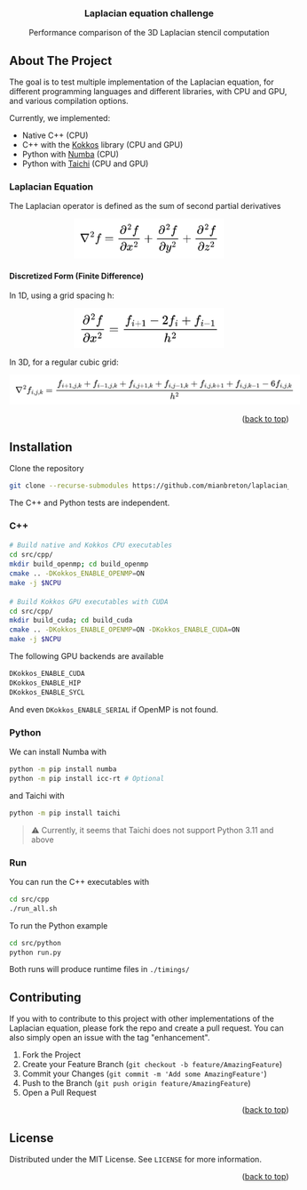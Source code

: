 <a id="top"></a>

<h3 align="center">Laplacian equation challenge</h3>

  <p align="center">
    Performance comparison of the 3D Laplacian stencil computation
  </p>
</div>


<!-- ABOUT THE PROJECT -->

## About The Project

The goal is to test multiple implementation of the Laplacian equation, for different programming languages and different libraries, with CPU and GPU, and various compilation options. 

Currently, we implemented:
- Native C++ (CPU)
- C++ with the [Kokkos](https://github.com/kokkos/kokkos) library (CPU and GPU) 
- Python with [Numba](https://github.com/numba/numba) (CPU)
- Python with [Taichi](https://github.com/taichi-dev/taichi) (CPU and GPU)

### Laplacian Equation

The Laplacian operator is defined as the sum of second partial derivatives

<p align="center">
<img src="img/laplacian_theory.png" alt="Laplacian equation" width="250" style="background:white; padding:10px;"/>
</p>


#### Discretized Form (Finite Difference) 

In 1D, using a grid spacing h: 

<p align="center">
<img src="img/laplacian_discrete_1d.png" alt="Laplacian equation 1d" width="250" style="background:white; padding:10px;"/>
</p>

In 3D, for a regular cubic grid: 

<p align="center">
<img src="img/laplacian_discrete_3d.png" alt="Laplacian equation 1d" width="600" style="background:white; padding:10px;"/>
</p>

<p align="right">(<a href="#top">back to top</a>)</p>

<!-- GETTING STARTED -->

## Installation

Clone the repository

```sh
git clone --recurse-submodules https://github.com/mianbreton/laplacian_challenge.git
```

The C++ and Python tests are independent.

### C++

```sh
# Build native and Kokkos CPU executables
cd src/cpp/
mkdir build_openmp; cd build_openmp
cmake .. -DKokkos_ENABLE_OPENMP=ON
make -j $NCPU

# Build Kokkos GPU executables with CUDA
cd src/cpp/
mkdir build_cuda; cd build_cuda
cmake .. -DKokkos_ENABLE_OPENMP=ON -DKokkos_ENABLE_CUDA=ON
make -j $NCPU
```

The following GPU backends are available

```sh
DKokkos_ENABLE_CUDA
DKokkos_ENABLE_HIP
DKokkos_ENABLE_SYCL
```

And even `DKokkos_ENABLE_SERIAL` if OpenMP is not found. 

### Python

We can install Numba with

```sh
python -m pip install numba
python -m pip install icc-rt # Optional
```

and Taichi with 

```sh
python -m pip install taichi
```

> :warning: Currently, it seems that Taichi does not support Python 3.11 and above


### Run

You can run the C++ executables with

```sh
cd src/cpp
./run_all.sh
```

To run the Python example

```sh
cd src/python
python run.py
```

Both runs will produce runtime files in `./timings/`


<!-- CONTRIBUTING -->

## Contributing

If you with to contribute to this project with other implementations of the Laplacian equation, please fork the repo and create a pull request. You can also simply open an issue with the tag "enhancement".

1. Fork the Project
2. Create your Feature Branch (`git checkout -b feature/AmazingFeature`)
3. Commit your Changes (`git commit -m 'Add some AmazingFeature'`)
4. Push to the Branch (`git push origin feature/AmazingFeature`)
5. Open a Pull Request

<p align="right">(<a href="#top">back to top</a>)</p>

<!-- LICENSE -->

## License

Distributed under the MIT License. See `LICENSE` for more information.

<p align="right">(<a href="#top">back to top</a>)</p>
